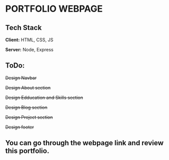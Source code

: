 # PORTFOLIO WEBPAGE

## Tech Stack

**Client:** HTML, CSS, JS

**Server:** Node, Express

## ToDo:
~~Design Navbar~~

~~Design About section~~

~~Design Edducation and Skills section~~

~~Design Blog section~~

~~Design Project section~~

~~Design footer~~

## You can go through the webpage link and review this portfolio.
